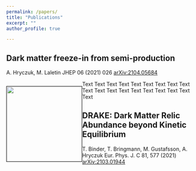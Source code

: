 ```yaml
---
permalink: /papers/
title: "Publications"
excerpt: ""
author_profile: true

---
```




Dark matter freeze-in from semi-production
------

A. Hryczuk, M. Laletin
JHEP 06 (2021) 026 [arXiv:2104.05684](https://arxiv.org/2104.05684)

<div>
    <p style="float: left;"><img src="http://ahryczuk.github.io/files/Y_semi.pdf"" height="200px" width="200px" border="1px"></p>
    <p>Text Text Text Text Text Text Text Text Text Text Text Text Text Text Text Text Text Text Text</p>
</div>




DRAKE: Dark Matter Relic Abundance beyond Kinetic Equilibrium
------

T. Binder, T. Bringmann, M. Gustafsson, A. Hryczuk
Eur. Phys. J. C 81, 577 (2021) [arXiv:2103.01944](https://arxiv.org/2103.01944)

